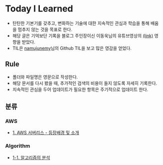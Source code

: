 Today I Learned
===
- 탄탄한 기본기를 갖추고, 변화하는 기술에 대한 지속적인 관심과 학습을 통해 배움을 멈추지 않는 것을 목표로 한다. 
- 해당 글은 기억보단 기록을 블로그 주인장이신 이동욱님의 유튜브영상의 [(link)](https://www.youtube.com/watch?v=V9AGvwPmnZU) 영향을 받았다.   
- TIL은 [namujunemy](https://github.com/namjunemy/TIL)님의 Github TIL을 보고 많은 영감을 얻었다.

Rule
--
- 폴더와 파일명은 영문으로 작성한다.
- 해당 문서를 다시 봤을 때, 추가적인 검색의 비용이 들지 않도록 자세히 기록한다.
- 지속적인 관심을 두어 업데이트가 필요한 항목은 주기적으로 업데이트 한다.


분류
--

### AWS
- [1. AWS 서버리스 - 등장배경 및 소개](https://github.com/174cm/TIL/blob/master/AWS/Ch01_Serverless_intro.md)

### Algorithm

- [1-1. 알고리즘의 분석](https://github.com/174cm/TIL/blob/master/Algorithm/Chap01_Time_complexity.md)